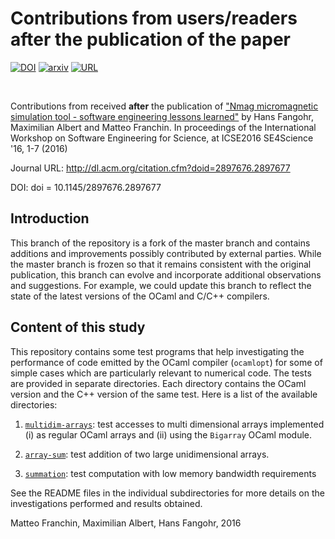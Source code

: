 # Contributions from users/readers after the publication of the paper

[![DOI](https://zenodo.org/badge/20165/fangohr/paper-supplement-ocaml-performance.svg)](https://zenodo.org/badge/latestdoi/20165/fangohr/paper-supplement-ocaml-performance) <a href="http://arxiv.org/abs/1601.07392"><img src="https://img.shields.io/badge/preprint-arxiv:1601.07392-lightgrey.svg" alt="arxiv"></a>
<a href="http://dl.acm.org/citation.cfm?doid=2897676.2897677"><img src="https://img.shields.io/badge/journal-SE4Science-blue.svg" alt="URL"></a>

<br>

Contributions from received **after** the publication of
["Nmag micromagnetic simulation tool - software engineering lessons learned"](http://arxiv.org/abs/1601.07392) by Hans Fangohr, Maximilian Albert and Matteo Franchin. In proceedings of the International Workshop on Software Engineering for Science, at ICSE2016 SE4Science '16, 1-7 (2016)

Journal URL: http://dl.acm.org/citation.cfm?doid=2897676.2897677

DOI: doi = 10.1145/2897676.2897677

## Introduction

This branch of the repository is a fork of the master branch and contains
additions and improvements possibly contributed by external parties. While the
master branch is frozen so that it remains consistent with the original
publication, this branch can evolve and incorporate additional
observations and suggestions. For example, we could update this branch to
reflect the state of the latest versions of the OCaml and C/C++ compilers.

## Content of this study

This repository contains some test programs that help investigating the
performance of code emitted by the OCaml compiler (`ocamlopt`) for some of
simple cases which are particularly relevant to numerical code. The tests are
provided in separate directories. Each directory contains the OCaml version and
the C++ version of the same test. Here is a list of the available directories:

1. [`multidim-arrays`](multidim-arrays): test accesses to multi dimensional
   arrays implemented (i) as regular OCaml arrays and (ii) using the `Bigarray`
   OCaml module.

2. [`array-sum`](array-sum): test addition of two large unidimensional arrays.

3. [`summation`](summation): test computation with low memory bandwidth
   requirements

See the README files in the individual subdirectories for more details on
the investigations performed and results obtained.

Matteo Franchin, Maximilian Albert, Hans Fangohr, 2016
